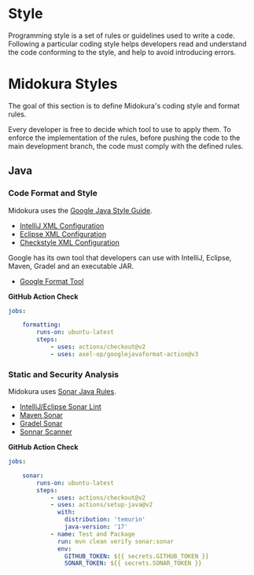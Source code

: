 # Style
		
Programming style is a set of rules or guidelines used to write a code. Following a particular coding style helps developers read and understand the code conforming to the style, and help to avoid introducing errors.
		
# Midokura Styles
		
The goal of this section is to define Midokura's coding style and format rules. 
		
Every developer is free to decide which tool to use to apply them. To enforce the implementation of the rules, before pushing the code to the main development branch, the code must comply with the defined rules.

## Java

### Code Format and Style 

Midokura uses the [Google Java Style Guide](https://google.github.io/styleguide/javaguide.html).

- [IntelliJ XML Configuration](https://github.com/google/styleguide/blob/gh-pages/intellij-java-google-style.xml)
- [Eclipse XML Configuration](https://github.com/google/styleguide/blob/gh-pages/eclipse-java-google-style.xml)
- [Checkstyle XML Configuration](https://checkstyle.sourceforge.io/google_style.html)

Google has its own tool that developers can use with IntelliJ, Eclipse, Maven, Gradel and an executable JAR.

- [Google Format Tool](https://github.com/google/google-java-format)


**GitHub Action Check**


```yaml
jobs:

    formatting:
        runs-on: ubuntu-latest
        steps:
            - uses: actions/checkout@v2
            - uses: axel-op/googlejavaformat-action@v3
```

### Static and Security Analysis

Midokura uses [Sonar Java Rules](https://rules.sonarsource.com/java).


- [IntelliJ/Eclipse Sonar Lint](https://rules.sonarsource.com/java)
- [Maven Sonar](https://docs.sonarqube.org/latest/analysis/scan/sonarscanner-for-maven/)
- [Gradel Sonar](https://docs.sonarqube.org/latest/analysis/scan/sonarscanner-for-gradle/)
- [Sonnar Scanner](https://docs.sonarqube.org/latest/analysis/scan/sonarscanner/)

**GitHub Action Check**

```yaml
jobs:

    sonar:
        runs-on: ubuntu-latest
        steps:
            - uses: actions/checkout@v2
            - uses: actions/setup-java@v2
              with:
                distribution: 'temurin'
                java-version: '17'
            - name: Test and Package
              run: mvn clean verify sonar:sonar
              env:
                GITHUB_TOKEN: ${{ secrets.GITHUB_TOKEN }}
                SONAR_TOKEN: ${{ secrets.SONAR_TOKEN }}
```









